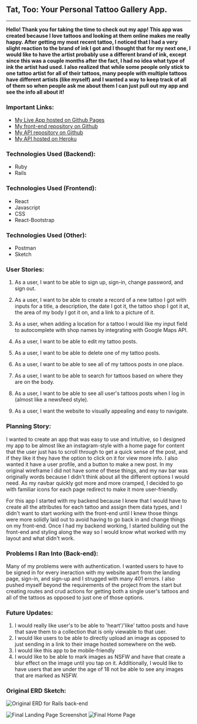 ## **Tat, Too: Your Personal Tattoo Gallery App**.
------------------------------------------------------

**Hello! Thank you for taking the time to check out my app! This app was created because I love tattoos and looking at them online makes me really happy. After getting my most recent tattoo, I noticed that I had a very slight reaction to the brand of ink I got and I thought that for my next one, I would like to have the artist probably use a different brand of ink, except since this was a couple months after the fact, I had no idea what type of ink the artist had used. I also realized that while some people only stick to one tattoo artist for all of their tattoos, many people with multiple tattoos have different artists (like myself) and I wanted a way to keep track of all of them so when people ask me about them I can just pull out my app and see the info all about it!**

### **Important Links**:

* [My Live App hosted on Github Pages](https://reginapizza.github.io/TatToo-App/)
* [My front-end repository on Github](https://github.com/reginapizza/TatToo-React-Client)
* [My API repository on Github](https://github.com/reginapizza/TatToo-Backend)
* [My API hosted on Heroku](https://morning-earth-83765.herokuapp.com/)

### **Technologies Used (Backend):**
* Ruby
* Rails

### **Technologies Used (Frontend):**
* React
* Javascript
* CSS
* React-Bootstrap

### **Technologies Used (Other):**
* Postman
* Sketch

### **User Stories:**

1. As a user, I want to be able to sign up, sign-in, change password, and sign out.

2. As a user, I want to be able to create a record of a new tattoo I got with inputs for a title, a description, the date I got it, the tattoo shop I got it at, the area of my body I got it on, and a link to a picture of it.

3. As a user, when adding a location for a tattoo I would like my input field to autocomplete with shop names by integrating with Google Maps API.

2. As a user, I want to be able to edit my tattoo posts.

3. As a user, I want to be able to delete one of my tattoo posts.

4. As a user, I want to be able to see all of my tattoos posts in one place.

5. As a user, I want to be able to search for tattoos based on where they are on the body.

6. As a user, I want to be able to see all user's tattoos posts when I log in (almost like a newsfeed style).

7. As a user, I want the website to visually appealing and easy to navigate.


### **Planning Story:**
I wanted to create an app that was easy to use and intuitive, so I designed my app to be almost like an instagram-style with a home page for content that the user just has to scroll through to get a quick sense of the post, and if they like it they have the option to click on it for view more info. I also wanted it have a user profile, and a button to make a new post. In my original wireframe I did not have some of these things, and my nav bar was originally words because I didn't think about all the different options I would need. As my navbar quickly got more and more cramped, I decided to go with familiar icons for each page redirect to make it more user-friendly.

For this app I started with my backend because I knew that I would have to create all the attributes for each tattoo and assign them data types, and I didn't want to start working with the front-end until I knew those things were more solidly laid out to avoid having to go back in and change things on my front-end. Once I had my backend working, I started building out the front-end and styling along the way so I would know what worked with my layout and what didn't work.



### **Problems I Ran Into (Back-end):**
Many of my problems were with authentication. I wanted users to have to be signed in for every ineraction with my website apart from the landing page, sign-in, and sign-up and I strugged with many 401 errors. I also pushed myself beyond the requirements of the project from the start but creating routes and crud actions for getting both a single user's tattoos and all of the tattoos as opposed to just one of those options.

### **Future Updates:**

1.  I would really like user's to be able to 'heart'/'like' tattoo posts and have that save them to a collection that is only viewable to that user.
2.  I would like users to be able to directly upload an image as opposed to just sending in a link to their image hosted somewhere on the web.
3.  I would like this app to be mobile-friendly
4.  I would like to be able to mark images as NSFW and have that create a blur effect on the image until you tap on it. Additionally, I would like to have users that are under the age of 18 not be able to see any images that are marked as NSFW.

### **Original ERD Sketch:**

![Original ERD for Rails back-end](https://i.imgur.com/YZQRusN.png)

![Final Landing Page Screenshot](https://i.imgur.com/AUuKHrk.png)
![Final Home Page](https://i.imgur.com/oguWMFb.png)
